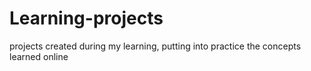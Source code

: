 # Learning-projects

projects created during my learning, putting into practice the concepts learned online